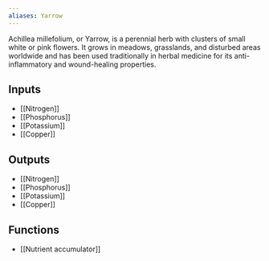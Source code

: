 ```yaml
---
aliases: Yarrow
---
```

Achillea millefolium, or Yarrow, is a perennial herb with clusters of small white or pink flowers. It grows in meadows, grasslands, and disturbed areas worldwide and has been used traditionally in herbal medicine for its anti-inflammatory and wound-healing properties.
## Inputs
- [[Nitrogen]]
- [[Phosphorus]]
- [[Potassium]] 
- [[Copper]]

## Outputs
- [[Nitrogen]]
- [[Phosphorus]]
- [[Potassium]] 
- [[Copper]]

## Functions
- [[Nutrient accumulator]]